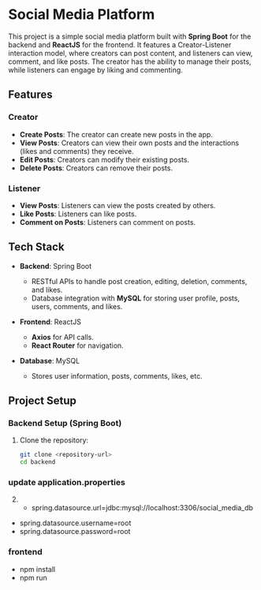 # Social Media Platform

This project is a simple social media platform built with **Spring Boot** for the backend and **ReactJS** for the frontend. It features a Creator-Listener interaction model, where creators can post content, and listeners can view, comment, and like posts. The creator has the ability to manage their posts, while listeners can engage by liking and commenting.

## Features

### Creator
- **Create Posts**: The creator can create new posts in the app.
- **View Posts**: Creators can view their own posts and the interactions (likes and comments) they receive.
- **Edit Posts**: Creators can modify their existing posts.
- **Delete Posts**: Creators can remove their posts.
  
### Listener
- **View Posts**: Listeners can view the posts created by others.
- **Like Posts**: Listeners can like posts.
- **Comment on Posts**: Listeners can comment on posts.

## Tech Stack

- **Backend**: Spring Boot
  - RESTful APIs to handle post creation, editing, deletion, comments, and likes.
  - Database integration with **MySQL**  for storing user profile, posts, users, comments, and likes.
  
- **Frontend**: ReactJS
  - **Axios** for API calls.
  - **React Router** for navigation.

- **Database**: MySQL
  - Stores user information, posts, comments, likes, etc.

## Project Setup

### Backend Setup (Spring Boot)

1. Clone the repository:
   ```bash
   git clone <repository-url>
   cd backend

### update application.properties
2. - spring.datasource.url=jdbc:mysql://localhost:3306/social_media_db
- spring.datasource.username=root
- spring.datasource.password=root

### frontend 
- npm install
- npm run

